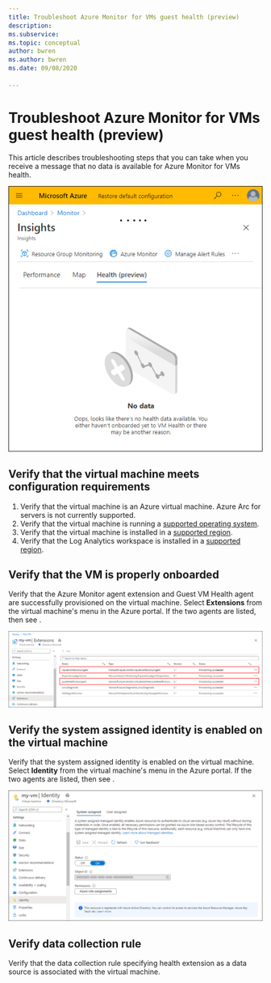 ```yaml
---
title: Troubleshoot Azure Monitor for VMs guest health (preview)
description: 
ms.subservice: 
ms.topic: conceptual
author: bwren
ms.author: bwren
ms.date: 09/08/2020

---
```


# Troubleshoot Azure Monitor for VMs guest health (preview)
This article describes troubleshooting steps that you can take when you receive a message that no data is available for Azure Monitor for VMs health. 

![No data](media/vminsights-health-troubleshoot/no-data.png)


## Verify that the virtual machine meets configuration requirements

1. Verify that the virtual machine is an Azure virtual machine. Azure Arc for servers is not currently supported.
2. Verify that the virtual machine is running a [supported operating system](insights/vminsights-health-enable.md?current-limitations).
3. Verify that the virtual machine is installed in a [supported region](insights/vminsights-health-enable.md?current-limitations).
4. Verify that the Log Analytics workspace is installed in a [supported region](insights/vminsights-health-enable.md?current-limitations).

## Verify that the VM is properly onboarded
Verify that the Azure Monitor agent extension and Guest VM Health agent are successfully provisioned on the virtual machine. Select **Extensions** from the virtual machine's menu in the Azure portal. If the two agents are listed, then see []().

[![Extensions](media/vminsights-health-troubleshoot/extensions.png)](media/vminsights-health-troubleshoot/extensions.png)

## Verify the system assigned identity is enabled on the virtual machine
Verify that the system assigned identity is enabled on the virtual machine. Select **Identity** from the virtual machine's menu in the Azure portal. If the two agents are listed, then see []().

[![System assigned identity](media/vminsights-health-troubleshoot/system-identity.png)](media/vminsights-health-troubleshoot/system-identity.png)

## Verify data collection rule
Verify that the data collection rule specifying health extension as a data source is associated with the virtual machine.